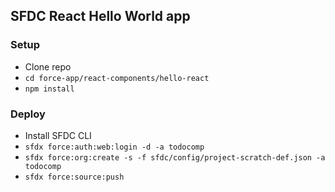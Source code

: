## SFDC React Hello World app

### Setup
* Clone repo
* `cd force-app/react-components/hello-react`
* `npm install`

### Deploy
* Install SFDC CLI
* `sfdx force:auth:web:login -d -a todocomp`
* `sfdx force:org:create -s -f sfdc/config/project-scratch-def.json -a todocomp`
* `sfdx force:source:push`